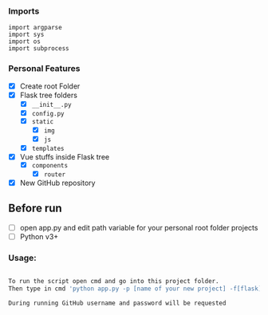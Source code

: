 ### Imports
```
import argparse
import sys
import os
import subprocess
```

### Personal Features

- [x] Create root Folder
- [x] Flask tree folders
  - [x] ```__init__.py ```
  - [x] ```config.py ```
  - [x] ```static ```
    - [x] ```img ```
    - [x] ```js ```
  - [x] ```templates ```
- [x] Vue stuffs inside Flask tree
  - [x] ```components```
    - [x] ```router``` 
- [x] New GitHub repository

## Before run
- [ ] open app.py and edit path variable for your personal root folder projects
- [ ] Python v3+

### Usage:
```bash

To run the script open cmd and go into this project folder.
Then type in cmd 'python app.py -p [name of your new project] -f[flask] -v[vue] -g [GitHub]'

During running GitHub username and password will be requested
```
